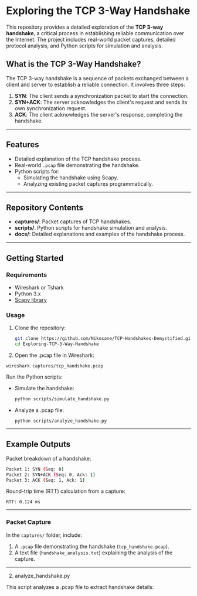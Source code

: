 # Exploring the TCP 3-Way Handshake

This repository provides a detailed exploration of the **TCP 3-way handshake**, a critical process in establishing reliable communication over the Internet. The project includes real-world packet captures, detailed protocol analysis, and Python scripts for simulation and analysis.

## What is the TCP 3-Way Handshake?

The TCP 3-way handshake is a sequence of packets exchanged between a client and server to establish a reliable connection. It involves three steps:
1. **SYN**: The client sends a synchronization packet to start the connection.
2. **SYN+ACK**: The server acknowledges the client's request and sends its own synchronization request.
3. **ACK**: The client acknowledges the server's response, completing the handshake.

---

## Features

- Detailed explanation of the TCP handshake process.
- Real-world `.pcap` file demonstrating the handshake.
- Python scripts for:
  - Simulating the handshake using Scapy.
  - Analyzing existing packet captures programmatically.

---

## Repository Contents

- **captures/**: Packet captures of TCP handshakes.
- **scripts/**: Python scripts for handshake simulation and analysis.
- **docs/**: Detailed explanations and examples of the handshake process.

---

## Getting Started

### Requirements
- Wireshark or Tshark
- Python 3.x
- [Scapy library](https://scapy.net/)

### Usage

1. Clone the repository:
   ```bash
   git clone https://github.com/Nikosane/TCP-Handshakes-Demystified.git
   cd Exploring-TCP-3-Way-Handshake

2. Open the .pcap file in Wireshark:
```shell
wireshark captures/tcp_handshake.pcap
```
Run the Python scripts:
  -  Simulate the handshake:
     ```bash
     python scripts/simulate_handshake.py
     ```
  -  Analyze a .pcap file:
     ```shell
     python scripts/analyze_handshake.py
     ```

---

## Example Outputs

Packet breakdown of a handshake:
```bash
Packet 1: SYN (Seq: 0)
Packet 2: SYN+ACK (Seq: 0, Ack: 1)
Packet 3: ACK (Seq: 1, Ack: 1)
```


Round-trip time (RTT) calculation from a capture:
```
RTT: 0.124 ms
```


---

### **Packet Capture**
In the `captures/` folder, include:
1. A `.pcap` file demonstrating the handshake (`tcp_handshake.pcap`).
2. A text file (`handshake_analysis.txt`) explaining the analysis of the capture.

---

2. analyze_handshake.py

This script analyzes a .pcap file to extract handshake details:
